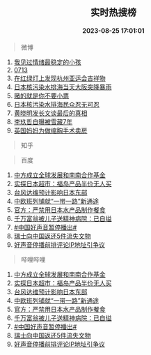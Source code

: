 <div align="center"><h2>实时热搜榜</h2><h4>2023-08-25 17:01:01</h4></div>

> 微博  

1. [我见过情绪最稳定的小孩](https://s.weibo.com/weibo?q=%E6%88%91%E8%A7%81%E8%BF%87%E6%83%85%E7%BB%AA%E6%9C%80%E7%A8%B3%E5%AE%9A%E7%9A%84%E5%B0%8F%E5%AD%A9&t=31&band_rank=1&Refer=top)<br />
2. [0713](https://s.weibo.com/weibo?q=0713&t=31&band_rank=2&Refer=top)<br />
3. [在红绿灯上发现杭州亚运会吉祥物](https://s.weibo.com/weibo?q=%23%E5%9C%A8%E7%BA%A2%E7%BB%BF%E7%81%AF%E4%B8%8A%E5%8F%91%E7%8E%B0%E6%9D%AD%E5%B7%9E%E4%BA%9A%E8%BF%90%E4%BC%9A%E5%90%89%E7%A5%A5%E7%89%A9%23&t=31&band_rank=3&Refer=top)<br />
4. [日本核污染水排海当天大阪突降暴雨](https://s.weibo.com/weibo?q=%23%E6%97%A5%E6%9C%AC%E6%A0%B8%E6%B1%A1%E6%9F%93%E6%B0%B4%E6%8E%92%E6%B5%B7%E5%BD%93%E5%A4%A9%E5%A4%A7%E9%98%AA%E7%AA%81%E9%99%8D%E6%9A%B4%E9%9B%A8%23&t=31&band_rank=4&Refer=top)<br />
5. [赌的就是你不要小票](https://s.weibo.com/weibo?q=%23%E8%B5%8C%E7%9A%84%E5%B0%B1%E6%98%AF%E4%BD%A0%E4%B8%8D%E8%A6%81%E5%B0%8F%E7%A5%A8%23&t=31&band_rank=5&Refer=top)<br />
6. [日本核污染水排海民众忍无可忍](https://s.weibo.com/weibo?q=%23%E6%97%A5%E6%9C%AC%E6%A0%B8%E6%B1%A1%E6%9F%93%E6%B0%B4%E6%8E%92%E6%B5%B7%E6%B0%91%E4%BC%97%E5%BF%8D%E6%97%A0%E5%8F%AF%E5%BF%8D%23&t=31&band_rank=6&Refer=top)<br />
7. [黄晓明发长文谈最后的真相](https://s.weibo.com/weibo?q=%23%E9%BB%84%E6%99%93%E6%98%8E%E5%8F%91%E9%95%BF%E6%96%87%E8%B0%88%E6%9C%80%E5%90%8E%E7%9A%84%E7%9C%9F%E7%9B%B8%23&t=31&band_rank=7&Refer=top)<br />
8. [李玖哲自曝被雪藏7年](https://s.weibo.com/weibo?q=%23%E6%9D%8E%E7%8E%96%E5%93%B2%E8%87%AA%E6%9B%9D%E8%A2%AB%E9%9B%AA%E8%97%8F7%E5%B9%B4%23&t=31&band_rank=8&Refer=top)<br />
9. [英国妈妈为做缩胸手术卖房](https://s.weibo.com/weibo?q=%E8%8B%B1%E5%9B%BD%E5%A6%88%E5%A6%88%E4%B8%BA%E5%81%9A%E7%BC%A9%E8%83%B8%E6%89%8B%E6%9C%AF%E5%8D%96%E6%88%BF&t=31&band_rank=9&Refer=top)<br />

> 知乎  


> 百度  

1. [中方成立全球发展和南南合作基金](https://www.baidu.com/s?wd=%E4%B8%AD%E6%96%B9%E6%88%90%E7%AB%8B%E5%85%A8%E7%90%83%E5%8F%91%E5%B1%95%E5%92%8C%E5%8D%97%E5%8D%97%E5%90%88%E4%BD%9C%E5%9F%BA%E9%87%91&sa=fyb_news&rsv_dl=fyb_news)<br />
2. [实探日本超市：福岛产品半价无人买](https://www.baidu.com/s?wd=%E5%AE%9E%E6%8E%A2%E6%97%A5%E6%9C%AC%E8%B6%85%E5%B8%82%EF%BC%9A%E7%A6%8F%E5%B2%9B%E4%BA%A7%E5%93%81%E5%8D%8A%E4%BB%B7%E6%97%A0%E4%BA%BA%E4%B9%B0&sa=fyb_news&rsv_dl=fyb_news)<br />
3. [台风达维预计影响日本东部](https://www.baidu.com/s?wd=%E5%8F%B0%E9%A3%8E%E8%BE%BE%E7%BB%B4%E9%A2%84%E8%AE%A1%E5%BD%B1%E5%93%8D%E6%97%A5%E6%9C%AC%E4%B8%9C%E9%83%A8&sa=fyb_news&rsv_dl=fyb_news)<br />
4. [中欧班列铺就“一带一路”新通途](https://www.baidu.com/s?wd=%E4%B8%AD%E6%AC%A7%E7%8F%AD%E5%88%97%E9%93%BA%E5%B0%B1%E2%80%9C%E4%B8%80%E5%B8%A6%E4%B8%80%E8%B7%AF%E2%80%9D%E6%96%B0%E9%80%9A%E9%80%94&sa=fyb_news&rsv_dl=fyb_news)<br />
5. [官方：严禁用日本水产品制作餐食](https://www.baidu.com/s?wd=%E5%AE%98%E6%96%B9%EF%BC%9A%E4%B8%A5%E7%A6%81%E7%94%A8%E6%97%A5%E6%9C%AC%E6%B0%B4%E4%BA%A7%E5%93%81%E5%88%B6%E4%BD%9C%E9%A4%90%E9%A3%9F&sa=fyb_news&rsv_dl=fyb_news)<br />
6. [千万富翁被儿子送精神病院：已自缢](https://www.baidu.com/s?wd=%E5%8D%83%E4%B8%87%E5%AF%8C%E7%BF%81%E8%A2%AB%E5%84%BF%E5%AD%90%E9%80%81%E7%B2%BE%E7%A5%9E%E7%97%85%E9%99%A2%EF%BC%9A%E5%B7%B2%E8%87%AA%E7%BC%A2&sa=fyb_news&rsv_dl=fyb_news)<br />
7. [#中国好声音暂停播出#](https://www.baidu.com/s?wd=%23%E4%B8%AD%E5%9B%BD%E5%A5%BD%E5%A3%B0%E9%9F%B3%E6%9A%82%E5%81%9C%E6%92%AD%E5%87%BA%23&sa=fyb_news&rsv_dl=fyb_news)<br />
8. [瑞士向中国返还5件流失文物](https://www.baidu.com/s?wd=%E7%91%9E%E5%A3%AB%E5%90%91%E4%B8%AD%E5%9B%BD%E8%BF%94%E8%BF%985%E4%BB%B6%E6%B5%81%E5%A4%B1%E6%96%87%E7%89%A9&sa=fyb_news&rsv_dl=fyb_news)<br />
9. [好声音停播前排评论IP地址引争议](https://www.baidu.com/s?wd=%E5%A5%BD%E5%A3%B0%E9%9F%B3%E5%81%9C%E6%92%AD%E5%89%8D%E6%8E%92%E8%AF%84%E8%AE%BAIP%E5%9C%B0%E5%9D%80%E5%BC%95%E4%BA%89%E8%AE%AE&sa=fyb_news&rsv_dl=fyb_news)<br />

> 哔哩哔哩  

1. [中方成立全球发展和南南合作基金](https://www.baidu.com/s?wd=%E4%B8%AD%E6%96%B9%E6%88%90%E7%AB%8B%E5%85%A8%E7%90%83%E5%8F%91%E5%B1%95%E5%92%8C%E5%8D%97%E5%8D%97%E5%90%88%E4%BD%9C%E5%9F%BA%E9%87%91&sa=fyb_news&rsv_dl=fyb_news)<br />
2. [实探日本超市：福岛产品半价无人买](https://www.baidu.com/s?wd=%E5%AE%9E%E6%8E%A2%E6%97%A5%E6%9C%AC%E8%B6%85%E5%B8%82%EF%BC%9A%E7%A6%8F%E5%B2%9B%E4%BA%A7%E5%93%81%E5%8D%8A%E4%BB%B7%E6%97%A0%E4%BA%BA%E4%B9%B0&sa=fyb_news&rsv_dl=fyb_news)<br />
3. [台风达维预计影响日本东部](https://www.baidu.com/s?wd=%E5%8F%B0%E9%A3%8E%E8%BE%BE%E7%BB%B4%E9%A2%84%E8%AE%A1%E5%BD%B1%E5%93%8D%E6%97%A5%E6%9C%AC%E4%B8%9C%E9%83%A8&sa=fyb_news&rsv_dl=fyb_news)<br />
4. [中欧班列铺就“一带一路”新通途](https://www.baidu.com/s?wd=%E4%B8%AD%E6%AC%A7%E7%8F%AD%E5%88%97%E9%93%BA%E5%B0%B1%E2%80%9C%E4%B8%80%E5%B8%A6%E4%B8%80%E8%B7%AF%E2%80%9D%E6%96%B0%E9%80%9A%E9%80%94&sa=fyb_news&rsv_dl=fyb_news)<br />
5. [官方：严禁用日本水产品制作餐食](https://www.baidu.com/s?wd=%E5%AE%98%E6%96%B9%EF%BC%9A%E4%B8%A5%E7%A6%81%E7%94%A8%E6%97%A5%E6%9C%AC%E6%B0%B4%E4%BA%A7%E5%93%81%E5%88%B6%E4%BD%9C%E9%A4%90%E9%A3%9F&sa=fyb_news&rsv_dl=fyb_news)<br />
6. [千万富翁被儿子送精神病院：已自缢](https://www.baidu.com/s?wd=%E5%8D%83%E4%B8%87%E5%AF%8C%E7%BF%81%E8%A2%AB%E5%84%BF%E5%AD%90%E9%80%81%E7%B2%BE%E7%A5%9E%E7%97%85%E9%99%A2%EF%BC%9A%E5%B7%B2%E8%87%AA%E7%BC%A2&sa=fyb_news&rsv_dl=fyb_news)<br />
7. [#中国好声音暂停播出#](https://www.baidu.com/s?wd=%23%E4%B8%AD%E5%9B%BD%E5%A5%BD%E5%A3%B0%E9%9F%B3%E6%9A%82%E5%81%9C%E6%92%AD%E5%87%BA%23&sa=fyb_news&rsv_dl=fyb_news)<br />
8. [瑞士向中国返还5件流失文物](https://www.baidu.com/s?wd=%E7%91%9E%E5%A3%AB%E5%90%91%E4%B8%AD%E5%9B%BD%E8%BF%94%E8%BF%985%E4%BB%B6%E6%B5%81%E5%A4%B1%E6%96%87%E7%89%A9&sa=fyb_news&rsv_dl=fyb_news)<br />
9. [好声音停播前排评论IP地址引争议](https://www.baidu.com/s?wd=%E5%A5%BD%E5%A3%B0%E9%9F%B3%E5%81%9C%E6%92%AD%E5%89%8D%E6%8E%92%E8%AF%84%E8%AE%BAIP%E5%9C%B0%E5%9D%80%E5%BC%95%E4%BA%89%E8%AE%AE&sa=fyb_news&rsv_dl=fyb_news)<br />
